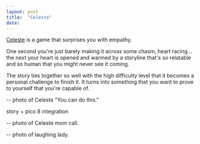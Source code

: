 ```yaml
---
layout: post
title:  "Celeste"
date:   
---
```


[Celeste](http://www.celestegame.com) is a game that surprises you with empathy. 

One second you're just barely making it across some chasm, heart racing... the next your heart is opened and warmed by a storyline that's so relatable and so human that you might never see it coming.

The story ties together so well with the high difficulty level that it becomes a personal challenge to finish it. It turns into something that you want to prove to yourself that you're capable of.

-- photo of Celeste "You can do this."

story + pico 8 integration

-- photo of Celeste mom call.

-- photo of laughing lady.